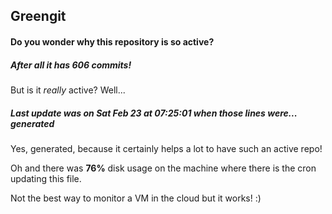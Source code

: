 ## Greengit

#### Do you wonder why this repository is so active?

##### After all it has 606 commits!

But is it *really* active? Well...

##### Last update was on Sat Feb 23 at 07:25:01 when those lines were... generated

Yes, generated, because it certainly helps a lot to have such an active repo!

Oh and there was **76%** disk usage on the machine
where there is the cron updating this file.

Not the best way to monitor a VM in the cloud but it works! :)
